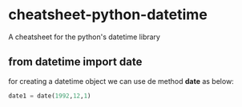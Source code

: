 # cheatsheet-python-datetime
A cheatsheet for the python's datetime library


## from datetime import date
for creating a datetime object we can use de method **date** as below:
```python
date1 = date(1992,12,1)
```
